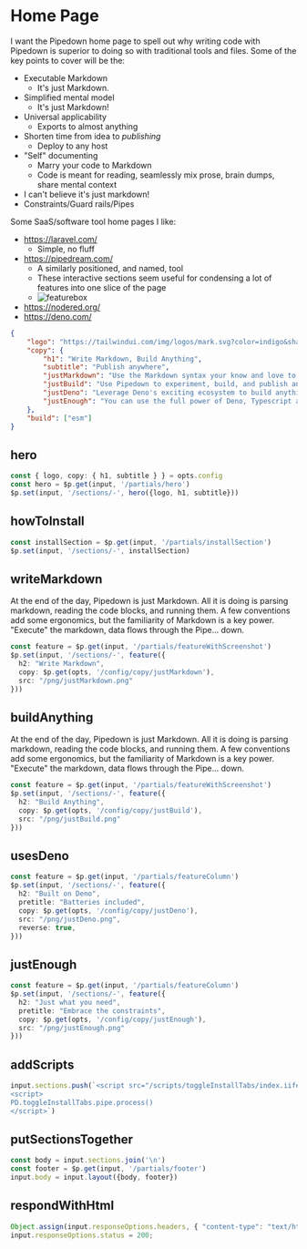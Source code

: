 # Home Page

I want the Pipedown home page to spell out why writing code with Pipedown is superior to doing so with traditional tools and files. Some of the key points to cover will be the:
- Executable Markdown
  - It's just Markdown.
- Simplified mental model
  - It's just Markdown!
- Universal applicability
  - Exports to almost anything
- Shorten time from idea to _publishing_
  - Deploy to any host
- "Self" documenting
  - Marry your code to Markdown
  - Code is meant for reading, seamlessly mix prose, brain dumps, share mental context
- I can't believe it's just markdown!
- Constraints/Guard rails/Pipes




Some SaaS/software tool home pages I like:
- https://laravel.com/
  - Simple, no fluff
- https://pipedream.com/
  - A similarly positioned, and named, tool
  - These interactive sections seem useful for condensing a lot of features into one slice of the page
  - ![featurebox](../../img/featurebox.png)
- https://nodered.org/
- https://deno.com/

```json
{
    "logo": "https://tailwindui.com/img/logos/mark.svg?color=indigo&shade=600",
    "copy": {
        "h1": "Write Markdown, Build Anything",
        "subtitle": "Publish anywhere",
        "justMarkdown": "Use the Markdown syntax your know and love to expressively describe, document and teach your ideas - and then ship them!",
        "justBuild": "Use Pipedown to experiment, build, and publish any idea. Whether you want to build something simple to run on your own computer or deploy to the cloud and serve the masses, Pipedown will adapt to your needs.",
        "justDeno": "Leverage Deno's exciting ecosystem to build anything you can imagine. Pipedown is just Markdown, but with super (Deno) powers.",
        "justEnough": "You can use the full power of Deno, Typescript and WebAssembly <i>within</i> Pipedown codeblocks. <br/><br/> Pipedown handles the communication between codeblocks, and understands a few carefully crafted conventions to interpret your markdown and add super powers to your ideas."
    },
    "build": ["esm"]
}
```

## hero
```ts
const { logo, copy: { h1, subtitle } } = opts.config
const hero = $p.get(input, '/partials/hero')
$p.set(input, '/sections/-', hero({logo, h1, subtitle}))
```

## howToInstall
```ts
const installSection = $p.get(input, '/partials/installSection')
$p.set(input, '/sections/-', installSection)
```


## writeMarkdown
At the end of the day, Pipedown is just Markdown. All it is doing is parsing markdown, reading the code blocks, and running them. A few conventions add some ergonomics, but the familiarity of Markdown is a key power. "Execute" the markdown, data flows through the Pipe... down.

```ts
const feature = $p.get(input, '/partials/featureWithScreenshot')
$p.set(input, '/sections/-', feature({
  h2: "Write Markdown",
  copy: $p.get(opts, '/config/copy/justMarkdown'),
  src: "/png/justMarkdown.png"
}))
```

## buildAnything
At the end of the day, Pipedown is just Markdown. All it is doing is parsing markdown, reading the code blocks, and running them. A few conventions add some ergonomics, but the familiarity of Markdown is a key power. "Execute" the markdown, data flows through the Pipe... down.

```ts
const feature = $p.get(input, '/partials/featureWithScreenshot')
$p.set(input, '/sections/-', feature({
  h2: "Build Anything",
  copy: $p.get(opts, '/config/copy/justBuild'),
  src: "/png/justBuild.png"
}))
```

## usesDeno
```ts
const feature = $p.get(input, '/partials/featureColumn')
$p.set(input, '/sections/-', feature({
  h2: "Built on Deno",
  pretitle: "Batteries included",
  copy: $p.get(opts, '/config/copy/justDeno'),
  src: "/png/justDeno.png",
  reverse: true,
}))
```

## justEnough
```ts
const feature = $p.get(input, '/partials/featureColumn')
$p.set(input, '/sections/-', feature({
  h2: "Just what you need",
  pretitle: "Embrace the constraints",
  copy: $p.get(opts, '/config/copy/justEnough'),
  src: "/png/justEnough.png"
}))
```

## addScripts
```ts
input.sections.push(`<script src="/scripts/toggleInstallTabs/index.iife.js"></script>
<script>
PD.toggleInstallTabs.pipe.process()
</script>`)
```

## putSectionsTogether
```ts
const body = input.sections.join('\n')
const footer = $p.get(input, '/partials/footer')
input.body = input.layout({body, footer})
```


## respondWithHtml
```ts
Object.assign(input.responseOptions.headers, { "content-type": "text/html" });
input.responseOptions.status = 200;
```
